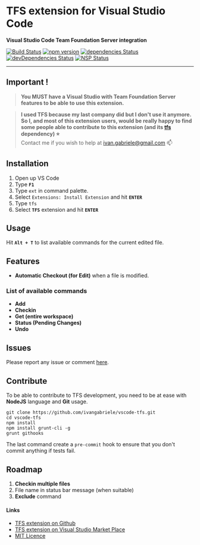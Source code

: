 # TFS extension for Visual Studio Code
**Visual Studio Code Team Foundation Server integration**

[![Build Status](https://travis-ci.org/ivangabriele/vscode-tfs.svg?branch=master)](https://travis-ci.org/ivangabriele/vscode-tfs)
[![npm version](https://badge.fury.io/js/vscode-tfs.svg)](https://badge.fury.io/js/vscode-tfs)
[![dependencies Status](https://david-dm.org/ivangabriele/vscode-tfs/status.svg)](https://david-dm.org/ivangabriele/vscode-tfs)
[![devDependencies Status](https://david-dm.org/ivangabriele/vscode-tfs/dev-status.svg)](https://david-dm.org/ivangabriele/vscode-tfs?type=dev)
[![NSP Status](https://nodesecurity.io/orgs/ivan-gabriele/projects/06083557-7055-4c2d-a1f0-e9f10c671faf/badge)](https://nodesecurity.io/orgs/ivan-gabriele/projects/06083557-7055-4c2d-a1f0-e9f10c671faf)

---

## Important !

> **You MUST have a Visual Studio with Team Foundation Server features to be able to use this extension.**

> **I used TFS because my last company did but I don't use it anymore. So I, and most of this extension users, would be really happy to find some people able to contribute to this extension (and its [tfs](https://github.com/ivangabriele/tfs) dependency) :star:**<br>
> Contact me if you wish to help at ivan.gabriele@gmail.com :mailbox:

## Installation

1. Open up VS Code
2. Type **`F1`**
3. Type `ext` in command palette.
4. Select `Extensions: Install Extension` and hit **`ENTER`**
5. Type `tfs`
6. Select **`TFS`** extension and hit **`ENTER`**

## Usage

Hit **`Alt + T`** to list available commands for the current edited file.

## Features

- **Automatic Checkout (for Edit)** when a file is modified.

### List of available commands

- **Add**
- **Checkin**
- **Get (entire workspace)**
- **Status (Pending Changes)**
- **Undo**

## Issues

Please report any issue or comment [here](https://github.com/ivangabriele/vscode-tfs/issues).

## Contribute

To be able to contribute to TFS development, you need to be at ease with **NodeJS** language and **Git** usage.

    git clone https://github.com/ivangabriele/vscode-tfs.git
    cd vscode-tfs
    npm install
    npm install grunt-cli -g
    grunt githooks

The last command create a `pre-commit` hook to ensure that you don't commit anything if tests fail.

## Roadmap

1. **Checkin multiple files**
2. File name in status bar message (when suitable)
3. **Exclude** command

#### Links

- [TFS extension on Github](https://github.com/ivangabriele/vscode-tfs)
- [TFS extension on Visual Studio Market Place](https://marketplace.visualstudio.com/items/ivangabriele.vscode-tfs)
- [MIT Licence](https://github.com/ivangabriele/vscode-tfs/blob/master/LICENCE)

